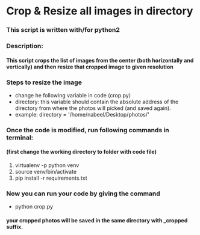 # Crop & Resize all images in directory

### This script is written with/for python2

### Description:

#### This script crops the list of images from the center (both horizontally and vertically) and then resize that cropped image to given resolution

### Steps to resize the image

- change he following variable in code (crop.py)
- directory: this variable should contain the absolute address of the directory from where the photos will picked (and saved again).
- example: directory = '/home/nabeel/Desktop/photos/'

### Once the code is modified, run following commands in terminal:
#### (first change the working directory to folder with code file)

1. virtualenv -p python venv
2. source venv/bin/activate
3. pip install -r requirements.txt

### Now you can run your code by giving the command

- python crop.py

#### your cropped photos will be saved in the same directory with _cropped suffix.
